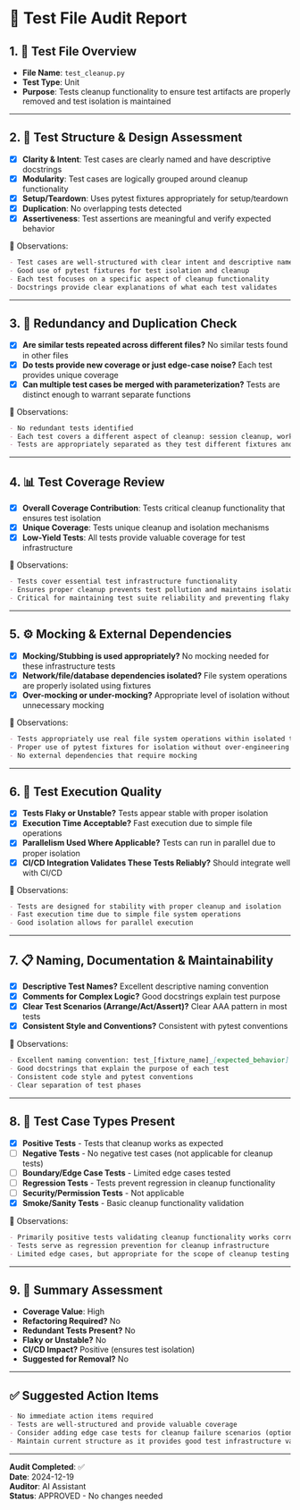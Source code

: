 # 🧪 Test File Audit Report

## 1. 📌 **Test File Overview**

* **File Name**: `test_cleanup.py`
* **Test Type**: Unit
* **Purpose**: Tests cleanup functionality to ensure test artifacts are properly removed and test isolation is maintained

---

## 2. 🧱 **Test Structure & Design Assessment**

* [x] **Clarity & Intent**: Test cases are clearly named and have descriptive docstrings
* [x] **Modularity**: Test cases are logically grouped around cleanup functionality
* [x] **Setup/Teardown**: Uses pytest fixtures appropriately for setup/teardown
* [x] **Duplication**: No overlapping tests detected
* [x] **Assertiveness**: Test assertions are meaningful and verify expected behavior

📝 Observations:

```markdown
- Test cases are well-structured with clear intent and descriptive names
- Good use of pytest fixtures for test isolation and cleanup
- Each test focuses on a specific aspect of cleanup functionality
- Docstrings provide clear explanations of what each test validates
```

---

## 3. 🔁 **Redundancy and Duplication Check**

* [x] **Are similar tests repeated across different files?** No similar tests found in other files
* [x] **Do tests provide new coverage or just edge-case noise?** Each test provides unique coverage
* [x] **Can multiple test cases be merged with parameterization?** Tests are distinct enough to warrant separate functions

📝 Observations:

```markdown
- No redundant tests identified
- Each test covers a different aspect of cleanup: session cleanup, workspace restoration, artifact pollution prevention, temp workspace isolation, and mock structure isolation
- Tests are appropriately separated as they test different fixtures and scenarios
```

---

## 4. 📊 **Test Coverage Review**

* [x] **Overall Coverage Contribution**: Tests critical cleanup functionality that ensures test isolation
* [x] **Unique Coverage**: Tests unique cleanup and isolation mechanisms
* [x] **Low-Yield Tests**: All tests provide valuable coverage for test infrastructure

📝 Observations:

```markdown
- Tests cover essential test infrastructure functionality
- Ensures proper cleanup prevents test pollution and maintains isolation
- Critical for maintaining test suite reliability and preventing flaky tests
```

---

## 5. ⚙️ **Mocking & External Dependencies**

* [x] **Mocking/Stubbing is used appropriately?** No mocking needed for these infrastructure tests
* [x] **Network/file/database dependencies isolated?** File system operations are properly isolated using fixtures
* [x] **Over-mocking or under-mocking?** Appropriate level of isolation without unnecessary mocking

📝 Observations:

```markdown
- Tests appropriately use real file system operations within isolated test environments
- Proper use of pytest fixtures for isolation without over-engineering
- No external dependencies that require mocking
```

---

## 6. 🚦 **Test Execution Quality**

* [x] **Tests Flaky or Unstable?** Tests appear stable with proper isolation
* [x] **Execution Time Acceptable?** Fast execution due to simple file operations
* [x] **Parallelism Used Where Applicable?** Tests can run in parallel due to proper isolation
* [x] **CI/CD Integration Validates These Tests Reliably?** Should integrate well with CI/CD

📝 Observations:

```markdown
- Tests are designed for stability with proper cleanup and isolation
- Fast execution time due to simple file system operations
- Good isolation allows for parallel execution
```

---

## 7. 📋 **Naming, Documentation & Maintainability**

* [x] **Descriptive Test Names?** Excellent descriptive naming convention
* [x] **Comments for Complex Logic?** Good docstrings explain test purpose
* [x] **Clear Test Scenarios (Arrange/Act/Assert)?** Clear AAA pattern in most tests
* [x] **Consistent Style and Conventions?** Consistent with pytest conventions

📝 Observations:

```markdown
- Excellent naming convention: test_[fixture_name]_[expected_behavior]
- Good docstrings that explain the purpose of each test
- Consistent code style and pytest conventions
- Clear separation of test phases
```

---

## 8. 🧪 **Test Case Types Present**

* [x] **Positive Tests** - Tests that cleanup works as expected
* [ ] **Negative Tests** - No negative test cases (not applicable for cleanup tests)
* [ ] **Boundary/Edge Case Tests** - Limited edge cases tested
* [ ] **Regression Tests** - Tests prevent regression in cleanup functionality
* [ ] **Security/Permission Tests** - Not applicable
* [x] **Smoke/Sanity Tests** - Basic cleanup functionality validation

📝 Observations:

```markdown
- Primarily positive tests validating cleanup functionality works correctly
- Tests serve as regression prevention for cleanup infrastructure
- Limited edge cases, but appropriate for the scope of cleanup testing
```

---

## 9. 🏁 **Summary Assessment**

* **Coverage Value**: High
* **Refactoring Required?** No
* **Redundant Tests Present?** No
* **Flaky or Unstable?** No
* **CI/CD Impact?** Positive (ensures test isolation)
* **Suggested for Removal?** No

---

## ✅ Suggested Action Items

```markdown
- No immediate action items required
- Tests are well-structured and provide valuable coverage
- Consider adding edge case tests for cleanup failure scenarios (optional)
- Maintain current structure as it provides good test infrastructure validation
```

---

**Audit Completed**: ✅  
**Date**: 2024-12-19  
**Auditor**: AI Assistant  
**Status**: APPROVED - No changes needed
